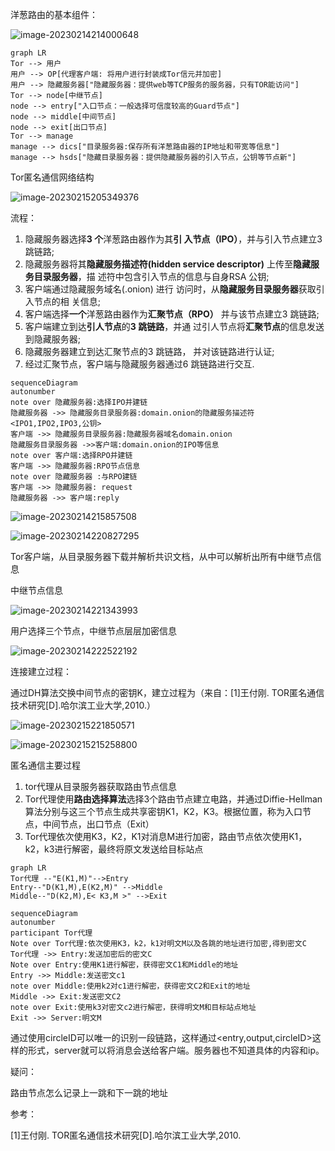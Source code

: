 洋葱路由的基本组件：

![image-20230214214000648](https://qingbin.oss-cn-chengdu.aliyuncs.com/img/2023/20230214214001.png)

``` mermaid
graph LR
Tor --> 用户
用户 --> OP[代理客户端: 将用户进行封装成Tor信元并加密]
用户 --> 隐藏服务器["隐藏服务器：提供web等TCP服务的服务器，只有TOR能访问"]
Tor --> node[中继节点]
node --> entry["入口节点：一般选择可信度较高的Guard节点"]
node --> middle[中间节点]
node --> exit[出口节点]
Tor --> manage
manage --> dics["目录服务器:保存所有洋葱路由器的IP地址和带宽等信息"]
manage --> hsds["隐藏目录服务器：提供隐藏服务器的引入节点，公钥等节点新"]
```



Tor匿名通信网络结构

![image-20230215205349376](https://qingbin.oss-cn-chengdu.aliyuncs.com/img/2023/20230215205350.png)

流程：

1. 隐藏服务器选择**3 个**洋葱路由器作为其**引
   入节点（IPO）**，并与引入节点建立3 跳链路;
2. 隐藏服务器将其**隐藏服务描述符(hidden
   service descriptor)** 上传至**隐藏服务目录服务器**，描
   述符中包含引入节点的信息与自身RSA 公钥;
3. 客户端通过隐藏服务域名(<z>.onion) 进行
   访问时，从**隐藏服务目录服务器**获取引入节点的相
   关信息;
4. 客户端选择**一个**洋葱路由器作为**汇聚节点（RPO）**
   并与该节点建立3 跳链路;
5. 客户端建立到达**引人节点**的**3 跳链路**，并通
   过引人节点将**汇聚节点**的信息发送到隐藏服务器;
6. 隐藏服务器建立到达汇聚节点的3 跳链路，
   并对该链路进行认证;
7. 经过汇聚节点，客户端与隐藏服务器通过6
   跳链路进行交互.

``` mermaid
sequenceDiagram
autonumber
note over 隐藏服务器:选择IPO并建链
隐藏服务器 ->> 隐藏服务目录服务器:domain.onion的隐藏服务描述符<IPO1,IPO2,IPO3,公钥>
客户端 ->> 隐藏服务目录服务器:隐藏服务器域名domain.onion
隐藏服务目录服务器 ->>客户端:domain.onion的IPO等信息
note over 客户端:选择RPO并建链
客户端 ->> 隐藏服务器:RPO节点信息
note over 隐藏服务器 :与RPO建链
客户端 ->> 隐藏服务器: request
隐藏服务器 ->> 客户端:reply

```



![image-20230214215857508](https://qingbin.oss-cn-chengdu.aliyuncs.com/img/2023/20230214215858.png)

![image-20230214220827295](https://qingbin.oss-cn-chengdu.aliyuncs.com/img/2023/20230214220828.png)

Tor客户端，从目录服务器下载并解析共识文档，从中可以解析出所有中继节点信息

中继节点信息

![image-20230214221343993](https://qingbin.oss-cn-chengdu.aliyuncs.com/img/2023/20230214221344.png)

用户选择三个节点，中继节点层层加密信息

![image-20230214222522192](https://qingbin.oss-cn-chengdu.aliyuncs.com/img/2023/20230214222522.png)

连接建立过程：

通过DH算法交换中间节点的密钥K，建立过程为（来自：[1]王付刚. TOR匿名通信技术研究[D].哈尔滨工业大学,2010.）

![image-20230215221850571](https://qingbin.oss-cn-chengdu.aliyuncs.com/img/2023/20230215221851.png)

![image-20230215215258800](https://qingbin.oss-cn-chengdu.aliyuncs.com/img/2023/20230215215259.png)

匿名通信主要过程

1. tor代理从目录服务器获取路由节点信息
2. Tor代理使用**路由选择算法**选择3个路由节点建立电路，并通过Diffie-Hellman算法分别与这三个节点生成共享密钥K1，K2，K3。根据位置，称为入口节点，中间节点，出口节点（Exit）
3. Tor代理依次使用K3，K2，K1对消息M进行加密，路由节点依次使用K1，k2，k3进行解密，最终将原文发送给目标站点

``` mermaid
graph LR
Tor代理 --"E(K1,M)"-->Entry
Entry--"D(K1,M),E(K2,M)" -->Middle
Middle--"D(K2,M),E< K3,M >" -->Exit
```

``` mermaid
sequenceDiagram
autonumber
participant Tor代理
Note over Tor代理:依次使用K3，k2，k1对明文M以及各跳的地址进行加密,得到密文C
Tor代理 ->> Entry:发送加密后的密文C
Note over Entry:使用K1进行解密，获得密文C1和Middle的地址
Entry ->> Middle:发送密文c1
note over Middle:使用k2对c1进行解密，获得密文C2和Exit的地址
Middle ->> Exit:发送密文C2
note over Exit:使用k3对密文c2进行解密，获得明文M和目标站点地址
Exit ->> Server:明文M
```

通过使用circleID可以唯一的识别一段链路，这样通过<entry,output,circleID>这样的形式，server就可以将消息会送给客户端。服务器也不知道具体的内容和ip。



疑问：

路由节点怎么记录上一跳和下一跳的地址

参考：

[1]王付刚. TOR匿名通信技术研究[D].哈尔滨工业大学,2010.
